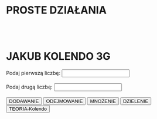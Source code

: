 <!DOCTYPE html> 
<html lang="pl"> 
<head> 
 <title>Zadanie JavaScript</title> 
 <meta charset="utf-8"> 
 <style> 
  h1 { text-transform: uppercase; } 
  
 </style> 
</head> 
<body> 
 
 <h1>Proste działania</h1> 
 <br><br>
 <h1>Jakub Kolendo 3G</h1>
 <label for="a">Podaj pierwszą liczbę:</label> <input type="number" id="a"> 
 <br><br> 
 <label for="b">Podaj drugą liczbę:</label> <input type="number" id="b"> 
 <br><br> 
 <input type="button" value="DODAWANIE" onclick="suma()"> 
 <input type="button" value="ODEJMOWANIE" onclick="roznica()"> 
 <input type="button" value="MNOŻENIE" onclick="iloczyn()"> 
 <input type="button" value="DZIELENIE" onclick="iloraz()"> 
 <input type="button" value="TEORIA-Kolendo" onclick="teoria_kol()"> 
 <div id="wynik" style="margin-top:20px;"></div> 
 <script> 
  function suma() 
  { 
   var a = document.getElementById("a").value; 
   var b = document.getElementById("b").value; 
   if (a == "" || b == "") 
   { 
   document.getElementById("wynik").innerHTML = "Proszę uzupełnić obie liczby."; 
   } else 
   { 
    a = parseFloat(a); 
    b = parseFloat(b); 
    var suma = a + b; 
  document.getElementById("wynik").innerHTML = "Wynik działania wynosi: " + suma; 
   } 
  } 
  function roznica() 
  { 
   var a = document.getElementById("a").value; 
   var b = document.getElementById("b").value; 
   if (a == "" || b == "") 
   { 
  document.getElementById("wynik").innerHTML = "Proszę uzupełnić obie liczby."; 
   } else 
   { 
    a = parseFloat(a); 
    b = parseFloat(b); 
    var roznica = a - b; 
  document.getElementById("wynik").innerHTML = "Wynik działania wynosi: " + roznica; 
   } 
  } 
  function iloczyn() 
  { 
   var a = document.getElementById("a").value; 
   var b = document.getElementById("b").value; 
   if (a == "" || b == "") 
   { 
  document.getElementById("wynik").innerHTML = "Proszę uzupełnić obie liczby."; 
   } else 
   { 
    a = parseFloat(a); 
    b = parseFloat(b); 
    var iloczyn = a * b; 
  document.getElementById("wynik").innerHTML = "Wynik działania wynosi: " + iloczyn; 
   } 
  }   
 
  function iloraz() 
  { 
   var a = document.getElementById("a").value; 
   var b = document.getElementById("b").value; 
   if (a == "" || b == "") 
   { 
  document.getElementById("wynik").innerHTML = "Proszę uzupełnić obie liczby."; 
   } else 
   { 
    a = parseFloat(a); 
    b = parseFloat(b); 
    if (b == 0) 
    { 
  document.getElementById("wynik").innerHTML = "Nie wolno dzielić przez zero."; 
    } 
    else 
    {         
     var iloraz = a / b; 
  document.getElementById("wynik").innerHTML = "Wynik działania wynosi: " + iloraz; 
    } 
   } 
    }
   function teoria_kol()
    { 
    document.write("<font color=red size=4>&lt;"+"label for=&quot"+"a"+"&quot;"+"&gt;&quot;" + "Podaj pierwszą liczbę:" + "&lt;"+"/label"+"&gt;" + "&lt;"+"input type="+"&quot;" + "number"+"&quot;" + "id="+"&quot;" + "a"+"&quot;"+"&gt;" + "</font><br>");  
    document.write("<font color='red' size='4'>" + "&lt;" + "input type='button' value='DODAWANIE' onclick='suma()'&gt;" + "</font><br>");
    document.write("<font color='red' size='4'>" + "var a = document.getElementById('a').value;" + "</font><br>");
    document.write("<font color='red' size='4'>" + "if (a == '' || b == '')" + "" + "</font><br>");
    document.write("<font color='red' size='4'>" + "document.getElementById('wynik').innerHTML = 'Wynik działania wynosi: ' + suma;" + "</font><br>");
    } 
 </script> 
</body> 
</html> 